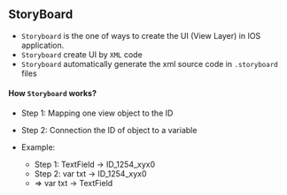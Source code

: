 ## StoryBoard
  - `Storyboard` is the one of ways to create the UI (View Layer) in IOS application.
  - `Storyboard` create UI by `XML` code
  - `Storyboard` automatically generate the xml source code in `.storyboard` files
  
#### How `Storyboard` works?
  - Step 1: Mapping one view object to the ID
  - Step 2: Connection the ID of object to a variable
  
  - Example:
    - Step 1: TextField -> ID_1254_xyx0
    - Step 2: var txt -> ID_1254_xyx0
    - => var txt -> TextField
